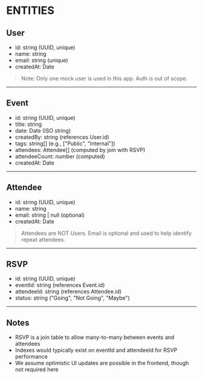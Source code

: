 # ENTITIES

## User
- id: string (UUID, unique)
- name: string
- email: string (unique)
- createdAt: Date

> Note: Only one mock user is used in this app. Auth is out of scope.

---

## Event
- id: string (UUID, unique)
- title: string
- date: Date (ISO string)
- createdBy: string (references User.id)
- tags: string[] (e.g., ["Public", "Internal"])
- attendees: Attendee[] (computed by join with RSVP)
- attendeeCount: number (computed)
- createdAt: Date

---

## Attendee
- id: string (UUID, unique)
- name: string
- email: string | null (optional)
- createdAt: Date

> Attendees are NOT Users. Email is optional and used to help identify repeat attendees.

---

## RSVP
- id: string (UUID, unique)
- eventId: string (references Event.id)
- attendeeId: string (references Attendee.id)
- status: string ("Going", "Not Going", "Maybe")

---

## Notes
- RSVP is a join table to allow many-to-many between events and attendees
- Indexes would typically exist on eventId and attendeeId for RSVP performance
- We assume optimistic UI updates are possible in the frontend, though not required here
